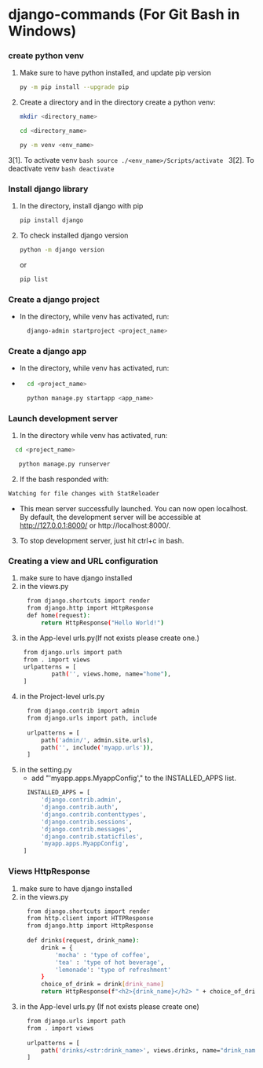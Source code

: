 # django-commands (For Git Bash in Windows)
### create python venv
 1. Make sure to have python installed, and update pip version
      ```bash
      py -m pip install --upgrade pip
      ```
 2. Create a directory and in the directory create a python venv:
      ```bash
      mkdir <directory_name>
      ```
      ```bash
      cd <directory_name>
      ```
      ```bash
      py -m venv <env_name>
      ```
  3[1].  To activate venv 
      ```bash
      source ./<env_name>/Scripts/activate
      ``` 
  3[2].  To deactivate venv 
      ```bash
      deactivate
      ``` 
### Install django library
 1. In the directory, install django with pip
      ```bash
      pip install django
      ``` 
 2. To check installed django version
      ```bash
      python -m django version
      ```
      or
      ```bash
      pip list
      ``` 
### Create a django project
 - In the directory, while venv has activated, run:
   ```bash
     django-admin startproject <project_name>
   ```

### Create a django app
 - In the directory, while venv has activated, run:
 - ```bash
     cd <project_name>
   ```
   ```bash
     python manage.py startapp <app_name>
   ```

### Launch development server
 1. In the directory while venv has activated, run:
   ```bash
     cd <project_name> 
   ```
   ```bash
      python manage.py runserver 
   ```
 2. If the bash responded with:
 ```bash
 Watching for file changes with StatReloader
 ```
 - This mean server successfully launched. You can now open localhost. By default, the development server will be accessible at http://127.0.0.1:8000/ or http://localhost:8000/.
3. To stop development server, just hit ctrl+c in bash.


### Creating a view and URL configuration
1. make sure to have django installed
2. in the views.py
   ```bash
     from django.shortcuts import render
     from django.http import HttpResponse
     def home(request):
         return HttpResponse("Hello World!")
   ```
3. in the App-level urls.py(If not exists please create one.)
    ```bash
     from django.urls import path
     from . import views
     urlpatterns = [
             path('', views.home, name="home"),
     ] 
   ```
4. in the Project-level urls.py
   ```bash
     from django.contrib import admin
     from django.urls import path, include
     
     urlpatterns = [
         path('admin/', admin.site.urls),
         path('', include('myapp.urls')),
     ] 
   ```
5. in the setting.py
   - add "'myapp.apps.MyappConfig'," to the INSTALLED_APPS list.
   ```bash
     INSTALLED_APPS = [        
         'django.contrib.admin',
         'django.contrib.auth',
         'django.contrib.contenttypes',
         'django.contrib.sessions',
         'django.contrib.messages',
         'django.contrib.staticfiles',
         'myapp.apps.MyappConfig', 
    ]
   ```
### Views HttpResponse
1. make sure to have django installed
2. in the views.py
   ```bash
     from django.shortcuts import render
     from http.client import HTTPResponse
     from django.http import HttpResponse
     
     def drinks(request, drink_name):
         drink = {
             'mocha' : 'type of coffee',
             'tea' : 'type of hot beverage',
             'lemonade': 'type of refreshment'
         }
         choice_of_drink = drink[drink_name]
         return HttpResponse(f"<h2>{drink_name}</h2> " + choice_of_drink)

   ```
3. in the App-level urls.py (If not exists please create one)
   ```bash
     from django.urls import path
     from . import views
     
     urlpatterns = [
         path('drinks/<str:drink_name>', views.drinks, name="drink_name"), 
     ]
   ```
